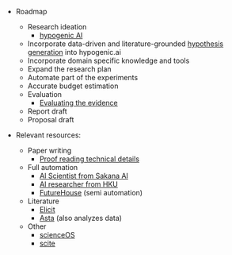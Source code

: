 * Roadmap
  * Research ideation
    * [hypogenic AI](https://hypogenic.ai)
  * Incorporate data-driven and literature-grounded [hypothesis generation](https://github.com/ChicagoHAI/hypothesis-generation) into hypogenic.ai
  * Incorporate domain specific knowledge and tools
  * Expand the research plan
  * Automate part of the experiments
  * Accurate budget estimation
  * Evaluation
    * [Evaluating the evidence](https://www.qedscience.com/)
  * Report draft
  * Proposal draft

* Relevant resources:
  * Paper writing
    * [Proof reading technical details](https://www.refine.ink/)
  * Full automation
    * [AI Scientist from Sakana AI](https://github.com/SakanaAI/AI-Scientist)
    * [AI researcher from HKU](https://github.com/HKUDS/AI-Researcher)
    * [FutureHouse](https://www.futurehouse.org/) (semi automation)
  * Literature
    * [Elicit](https://elicit.com/)
    * [Asta](https://allenai.org/asta/agents) (also analyzes data)
  * Other
    * [scienceOS](https://www.scienceos.ai/)
    * [scite](https://scite.ai/)
